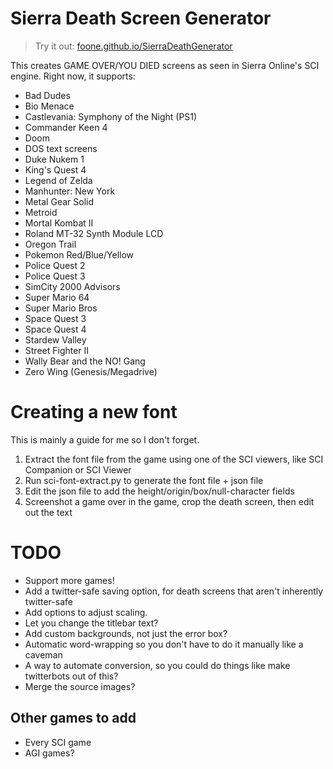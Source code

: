 Sierra Death Screen Generator
=============================

> Try it out: [foone.github.io/SierraDeathGenerator](https://foone.github.io/SierraDeathGenerator)

This creates GAME OVER/YOU DIED screens as seen in Sierra Online's SCI engine.
Right now, it supports:

* Bad Dudes
* Bio Menace
* Castlevania: Symphony of the Night (PS1)
* Commander Keen 4
* Doom
* DOS text screens
* Duke Nukem 1
* King's Quest 4
* Legend of Zelda
* Manhunter: New York
* Metal Gear Solid
* Metroid
* Mortal Kombat II
* Roland MT-32 Synth Module LCD
* Oregon Trail
* Pokemon Red/Blue/Yellow
* Police Quest 2
* Police Quest 3
* SimCity 2000 Advisors
* Super Mario 64
* Super Mario Bros
* Space Quest 3
* Space Quest 4
* Stardew Valley
* Street Fighter II
* Wally Bear and the NO! Gang
* Zero Wing (Genesis/Megadrive)

Creating a new font
===================

This is mainly a guide for me so I don't forget.

1. Extract the font file from the game using one of the SCI viewers, like SCI Companion or SCI Viewer
2. Run sci-font-extract.py to generate the font file + json file
3. Edit the json file to add the height/origin/box/null-character fields
4. Screenshot a game over in the game, crop the death screen, then edit out the text

TODO
====

* Support more games!
* Add a twitter-safe saving option, for death screens that aren't inherently twitter-safe
* Add options to adjust scaling.
* Let you change the titlebar text?
* Add custom backgrounds, not just the error box?
* Automatic word-wrapping so you don't have to do it manually like a caveman
* A way to automate conversion, so you could do things like make twitterbots out of this?
* Merge the source images?

Other games to add
------------------
* Every SCI game
* AGI games?

